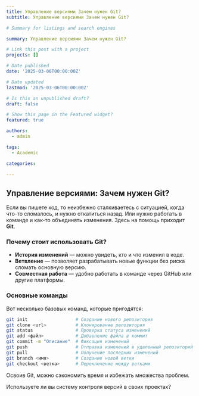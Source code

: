 ```yaml
---
title: Управление версиями Зачем нужен Git?  
subtitle: Управление версиями Зачем нужен Git?  

# Summary for listings and search engines

summary: Управление версиями Зачем нужен Git?  

# Link this post with a project
projects: []

# Date published
date: '2025-03-06T00:00:00Z'

# Date updated
lastmod: '2025-03-06T00:00:00Z'

# Is this an unpublished draft?
draft: false

# Show this page in the Featured widget?
featured: true

authors:
  - admin

tags:
  - Academic

categories:
  
---
```


## Управление версиями: Зачем нужен Git?  

Если вы пишете код, то неизбежно сталкиваетесь с ситуацией, когда что-то сломалось, и нужно откатиться назад. Или нужно работать в команде и как-то объединять изменения. Здесь на помощь приходит **Git**.  

### Почему стоит использовать Git?  

- **История изменений** — можно увидеть, кто и что изменил в коде.  
- **Ветвление** — позволяет разрабатывать новые функции без риска сломать основную версию.  
- **Совместная работа** — удобно работать в команде через GitHub или другие платформы.  

### Основные команды  

Вот несколько базовых команд, которые пригодятся:  

```sh
git init                  # Создание нового репозитория
git clone <url>           # Клонирование репозитория
git status                # Проверка статуса изменений
git add <файл>            # Добавление файла в коммит
git commit -m "Описание"  # Фиксация изменений
git push                  # Отправка изменений в удаленный репозиторий
git pull                  # Получение последних изменений
git branch <имя>          # Создание новой ветки
git checkout <ветка>      # Переключение между ветками
```

Освоив Git, можно сэкономить время и избежать множества проблем. 

Используете ли вы систему контроля версий в своих проектах?
